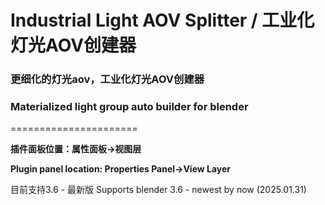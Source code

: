 # Industrial Light AOV Splitter / 工业化灯光AOV创建器

### 更细化的灯光aov，工业化灯光AOV创建器

### Materialized light group auto builder for blender
======================

**插件面板位置：属性面板→视图层**

**Plugin panel location: Properties Panel→View Layer**

目前支持3.6 - 最新版 Supports blender 3.6 - newest by now (2025.01.31)
